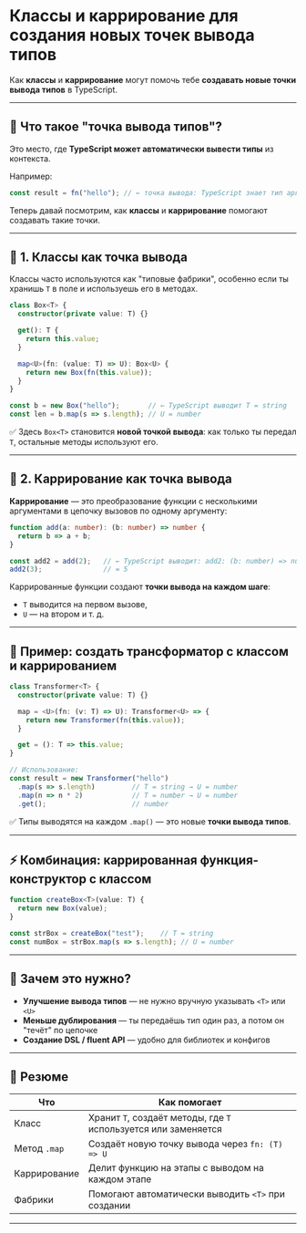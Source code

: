 # Классы и каррирование для создания новых точек вывода типов

Как **классы** и **каррирование** могут помочь тебе **создавать новые точки вывода типов** в TypeScript.

---

## 🔎 Что такое "точка вывода типов"?

Это место, где **TypeScript может автоматически вывести типы** из контекста.

Например:

```ts
const result = fn("hello"); // ← точка вывода: TypeScript знает тип аргумента и результата
```

Теперь давай посмотрим, как **классы** и **каррирование** помогают создавать такие точки.

---

## 🧱 1. Классы как точка вывода

Классы часто используются как "типовые фабрики", особенно если ты хранишь `T` в поле и используешь его в методах.

```ts
class Box<T> {
  constructor(private value: T) {}

  get(): T {
    return this.value;
  }

  map<U>(fn: (value: T) => U): Box<U> {
    return new Box(fn(this.value));
  }
}

const b = new Box("hello");       // ← TypeScript выводит T = string
const len = b.map(s => s.length); // U = number
```

✅ Здесь `Box<T>` становится **новой точкой вывода**: как только ты передал `T`, остальные методы используют его.

---

## 🔄 2. Каррирование как точка вывода

**Каррирование** — это преобразование функции с несколькими аргументами в цепочку вызовов по одному аргументу:

```ts
function add(a: number): (b: number) => number {
  return b => a + b;
}

const add2 = add(2);   // ← TypeScript выводит: add2: (b: number) => number
add2(3);               // = 5
```

Каррированные функции создают **точки вывода на каждом шаге**:

* `T` выводится на первом вызове,
* `U` — на втором и т. д.

---

## 🔁 Пример: создать трансформатор с классом и каррированием

```ts
class Transformer<T> {
  constructor(private value: T) {}

  map = <U>(fn: (v: T) => U): Transformer<U> => {
    return new Transformer(fn(this.value));
  }

  get = (): T => this.value;
}

// Использование:
const result = new Transformer("hello")
  .map(s => s.length)         // T = string → U = number
  .map(n => n * 2)            // T = number → U = number
  .get();                     // number
```

✅ Типы выводятся на каждом `.map()` — это новые **точки вывода типов**.

---

## ⚡️ Комбинация: каррированная функция-конструктор с классом

```ts
function createBox<T>(value: T) {
  return new Box(value);
}

const strBox = createBox("test");    // T = string
const numBox = strBox.map(s => s.length); // U = number
```

---

## 🧠 Зачем это нужно?

* **Улучшение вывода типов** — не нужно вручную указывать `<T>` или `<U>`
* **Меньше дублирования** — ты передаёшь тип один раз, а потом он "течёт" по цепочке
* **Создание DSL / fluent API** — удобно для библиотек и конфигов

---

## 📌 Резюме

| Что          | Как помогает                                                    |
| ------------ | --------------------------------------------------------------- |
| Класс        | Хранит `T`, создаёт методы, где `T` используется или заменяется |
| Метод `.map` | Создаёт новую точку вывода через `fn: (T) => U`                 |
| Каррирование | Делит функцию на этапы с выводом на каждом этапе                |
| Фабрики      | Помогают автоматически выводить `<T>` при создании              |

---

